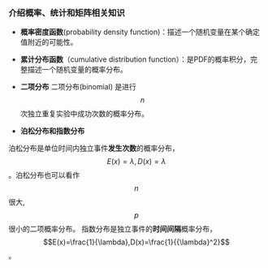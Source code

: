 ### 介绍概率、统计和矩阵相关知识

- **概率密度函数**(probability density function)：描述一个随机变量在某个确定值附近的可能性。
- **累计分布函数**（cumulative distribution function）：是PDF的概率积分，完整描述一个随机变量的概率分布。
- **二项分布**
二项分布(binomial) 是进行$$n$$次独立重复实验中成功次数的概率分布。

- **泊松分布和指数分布**

泊松分布是单位时间内独立事件**发生次数**的概率分布，$$E(x)=\lambda,D(x)=\lambda$$。泊松分布也可以看作$$n$$很大,$$p$$很小的二项概率分布。
指数分布是独立事件的**时间间隔**概率分布，$$E(x)=\frac{1}{\lambda},D(x)=\frac{1}{{\lambda}^2}$$。


